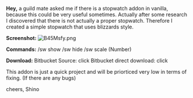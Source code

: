 **Hey,**
a guild mate asked me if there is a stopwatch addon in vanilla, because this could be very useful sometimes. Actually after some research I discovered that there is not actually a proper stopwatch. Therefore I created a simple stopwatch that uses blizzards style.

**Screenshot:**
![B45Msfy.png](https://bitbucket.org/repo/EdrbMj/images/317516246-B45Msfy.png)

**Commands:**
/sw show
/sw hide
/sw scale (Number)

**Download:**
Bitbucket Source: click
Bitbucket direct download: click

This addon is just a quick project and will be priorticed very low in terms of fixing. (If there are any bugs)

cheers,
Shino